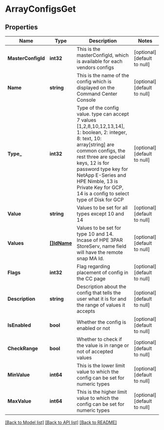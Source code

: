 # ArrayConfigsGet

## Properties
Name | Type | Description | Notes
------------ | ------------- | ------------- | -------------
**MasterConfigId** | **int32** | This is the masterConfigId, which is available for each vendors configs | [optional] [default to null]
**Name** | **string** | This is the name of the config which is displayed on the Command Center Console | [optional] [default to null]
**Type_** | **int32** | Type of the config value. type can accept 7 values [1,2,8,10,12,13,14], 1: boolean, 2: integer, 8: text, 10: array[string] are common configs, the rest three are special keys, 12 is for password type key for NetApp E-Series and HPE Nimble, 13 is Private Key for GCP, 14 is a config to select type of Disk for GCP | [optional] [default to null]
**Value** | **string** | Values to be set for all types except 10 and 14 | [optional] [default to null]
**Values** | [**[]IdName**](IdName.md) | Values to be set for type 10 and 14. Incase of HPE 3PAR StoreServ, name field will have the remote snap MA Id. | [optional] [default to null]
**Flags** | **int32** | Flag regarding placement of config in the CC page | [optional] [default to null]
**Description** | **string** | Description about the config that tells the user what it is for and the range of values it accepts | [optional] [default to null]
**IsEnabled** | **bool** | Whether the config is enabled or not | [optional] [default to null]
**CheckRange** | **bool** | Whether to check if the value is in range or not of accepted values | [optional] [default to null]
**MinValue** | **int64** | This is the lower limit value to which the config can be set for numeric types | [optional] [default to null]
**MaxValue** | **int64** | This is the higher limit value to which the config can be set for numeric types | [optional] [default to null]

[[Back to Model list]](../README.md#documentation-for-models) [[Back to API list]](../README.md#documentation-for-api-endpoints) [[Back to README]](../README.md)

